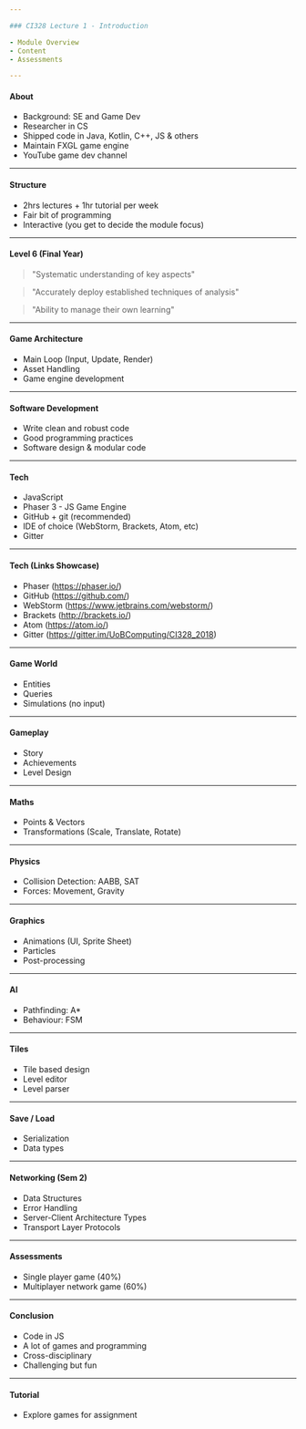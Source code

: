 ```yaml
---

### CI328 Lecture 1 - Introduction

- Module Overview
- Content
- Assessments

---
```


#### About

- Background: SE and Game Dev
- Researcher in CS
- Shipped code in Java, Kotlin, C++, JS & others
- Maintain FXGL game engine
- YouTube game dev channel

---

#### Structure

- 2hrs lectures + 1hr tutorial per week
- Fair bit of programming
- Interactive (you get to decide the module focus)

---

#### Level 6 (Final Year)

> "Systematic understanding of key aspects"

> "Accurately deploy established techniques of analysis"

> "Ability to manage their own learning"

---

#### Game Architecture

- Main Loop (Input, Update, Render)
- Asset Handling
- Game engine development

---

#### Software Development

- Write clean and robust code
- Good programming practices
- Software design & modular code

---

#### Tech

- JavaScript
- Phaser 3 - JS Game Engine
- GitHub + git (recommended)
- IDE of choice (WebStorm, Brackets, Atom, etc)
- Gitter

---

#### Tech (Links Showcase)

- Phaser (https://phaser.io/)
- GitHub (https://github.com/)
- WebStorm (https://www.jetbrains.com/webstorm/)
- Brackets (http://brackets.io/)
- Atom (https://atom.io/)
- Gitter (https://gitter.im/UoBComputing/CI328_2018)

---

#### Game World

- Entities
- Queries
- Simulations (no input)

---

#### Gameplay

- Story
- Achievements
- Level Design

---

#### Maths

- Points & Vectors
- Transformations (Scale, Translate, Rotate)

---

#### Physics

- Collision Detection: AABB, SAT
- Forces: Movement, Gravity

---

#### Graphics

- Animations (UI, Sprite Sheet)
- Particles
- Post-processing

---

#### AI

- Pathfinding: A*
- Behaviour: FSM

---

#### Tiles

- Tile based design
- Level editor
- Level parser

---

#### Save / Load

- Serialization
- Data types

---

#### Networking (Sem 2)

- Data Structures
- Error Handling
- Server-Client Architecture Types
- Transport Layer Protocols

---

#### Assessments

- Single player game (40%)
- Multiplayer network game (60%)

---

#### Conclusion

- Code in JS
- A lot of games and programming
- Cross-disciplinary
- Challenging but fun

---

#### Tutorial

- Explore games for assignment
